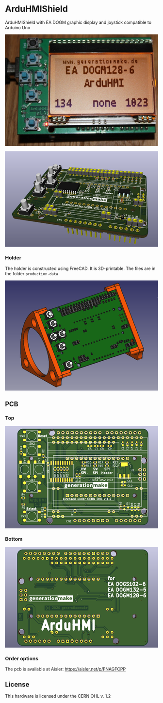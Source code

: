 # ArduHMIShield
ArduHMIShield with EA DOGM graphic display and joystick compatible to Arduino Uno

![ArduHMIShield intro](docs/images/arduhmi_intro.jpg)

![ArduHMIShield rendering](docs/images/ArduHMIShield_rendering.png)

### Holder

The holder is constructed using FreeCAD. It is 3D-printable. The files are in the folder `production-data`

![ArduHMIShield PCB holder](docs/images/ArduHMIShield_holder.png)

## PCB

### Top

![ArduHMIShield PCB top](docs/images/ArduHMIShield_top.png)

### Bottom

![ArduHMIShield PCB bot](docs/images/ArduHMIShield_bot.png)

### Order options

The pcb is available at Aisler: https://aisler.net/p/FNAGFCPP

## License

This hardware is licensed under the CERN OHL v. 1.2
